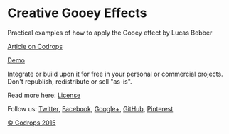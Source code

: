 Creative Gooey Effects
=========

Practical examples of how to apply the Gooey effect by Lucas Bebber

[Article on Codrops](http://tympanus.net/codrops/?p=23487)

[Demo](http://tympanus.net/Development/CreativeGooeyEffects/)

Integrate or build upon it for free in your personal or commercial projects. Don't republish, redistribute or sell "as-is". 

Read more here: [License](http://tympanus.net/codrops/licensing/)

Follow us: [Twitter](http://www.twitter.com/codrops), [Facebook](http://www.facebook.com/pages/Codrops/159107397912), [Google+](https://plus.google.com/101095823814290637419), [GitHub](https://github.com/codrops), [Pinterest](http://www.pinterest.com/codrops/)

[© Codrops 2015](http://www.codrops.com)


